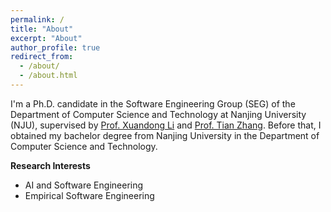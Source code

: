 ```yaml
---
permalink: /
title: "About"
excerpt: "About"
author_profile: true
redirect_from: 
  - /about/
  - /about.html
---
```


I'm a Ph.D. candidate in the Software Engineering Group (SEG) of the Department of Computer Science and Technology at Nanjing University (NJU), supervised by [Prof. Xuandong Li](https://cs.nju.edu.cn/lixuandong/index.htm) and [Prof. Tian Zhang](https://cs.nju.edu.cn/zhangtian/index.htm). 
Before that, I obtained my bachelor degree from Nanjing University in the Department of Computer Science and Technology.

**Research Interests**
* AI and Software Engineering
* Empirical Software Engineering

<!-- Latest News
------
* Pad -->
